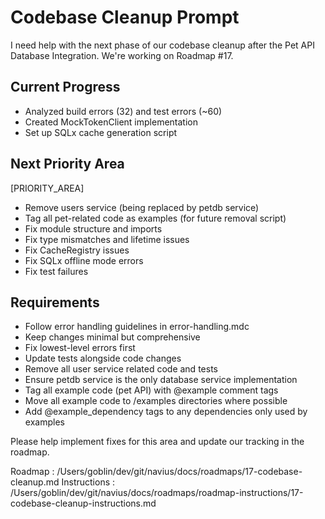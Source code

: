 # Codebase Cleanup Prompt

I need help with the next phase of our codebase cleanup after the Pet API Database Integration. We're working on Roadmap #17.

## Current Progress
- Analyzed build errors (32) and test errors (~60)
- Created MockTokenClient implementation
- Set up SQLx cache generation script

## Next Priority Area
[PRIORITY_AREA]
- Remove users service (being replaced by petdb service)
- Tag all pet-related code as examples (for future removal script)
- Fix module structure and imports
- Fix type mismatches and lifetime issues
- Fix CacheRegistry issues
- Fix SQLx offline mode errors
- Fix test failures

## Requirements
- Follow error handling guidelines in error-handling.mdc
- Keep changes minimal but comprehensive
- Fix lowest-level errors first
- Update tests alongside code changes
- Remove all user service related code and tests
- Ensure petdb service is the only database service implementation
- Tag all example code (pet API) with @example comment tags
- Move all example code to /examples directories where possible
- Add @example_dependency tags to any dependencies only used by examples

Please help implement fixes for this area and update our tracking in the roadmap. 

Roadmap : /Users/goblin/dev/git/navius/docs/roadmaps/17-codebase-cleanup.md
Instructions : /Users/goblin/dev/git/navius/docs/roadmaps/roadmap-instructions/17-codebase-cleanup-instructions.md